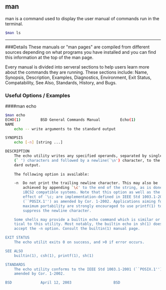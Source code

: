 man
-------

man is a command used to display the user manual of commands run in the terminal.

~~~ bash
$man ls
~~~

---

###Details
These manuals or "man pages" are compiled from different sources depending on what programs you have installed and you can find this information at the top of the man page.

Every manual is divided into serveral sections to help users learn more about the commands they are running. These sections include: Name, Synopsis, Description, Examples, Diagnostics, Environment, Exit Status, Compatability, See Also, Standards, History, and Bugs.

### Useful Options / Examples

####man echo
~~~bash
$man echo
ECHO(1)			BSD General Commands Manual 		Echo(1)
NAME
	echo -- write arguments to the standard output

SYNOPSIS
	echo [-n] [string ...]

DESCRIPTION
	The echo utility writes any specified operands, separated by single blank
	(` ') characters and followed by a newline(`\n') character, to the stan-
	dard output.
	
	The following option is available:

	-n	Do not print the trailing newline character. This may also be
		achieved by appending `\c' to the end of the string, as is done by
		iBCS2 compatible systems. Note that this option as well as the
		effect of `\c; are implementation-defined in IEEE Std 1003.1-2001
		(``POSIX.1'') as amended by Cor. 1-2002. Applications aiming for
		maximum portability are strongly encouraged to use printf(1) to
		suppress the newline character.

	Some shells may provide a builtin echo command which is similar or iden-
	tical to this utility. Most notably, the builtin echo in sh(1) does not
	accept the -n option. Consult the builtin(1) manual page.

EXIT STATUS
	The echo utilit exits 0 on success, and >0 if error occurs.

SEE ALSO
	builtin(1), csh(1), printf(1), sh(1)

STANDARDS
	The echo utility conforms to the IEEE Std 1003.1-2001 (``POSIX.1'') as
	amended by Cor. 1-2002.

BSD				April 12, 2003				     BSD
~~~

